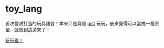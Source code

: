 # toy_lang

首次嘗試打造的玩具語言！本來只是寫個 [gist]() 玩玩，後來覺得可以當成一種原型，就放到這邊來了！

[玩玩看！](https://openhome.cc/Gossip/Computation/toy_lang/)
